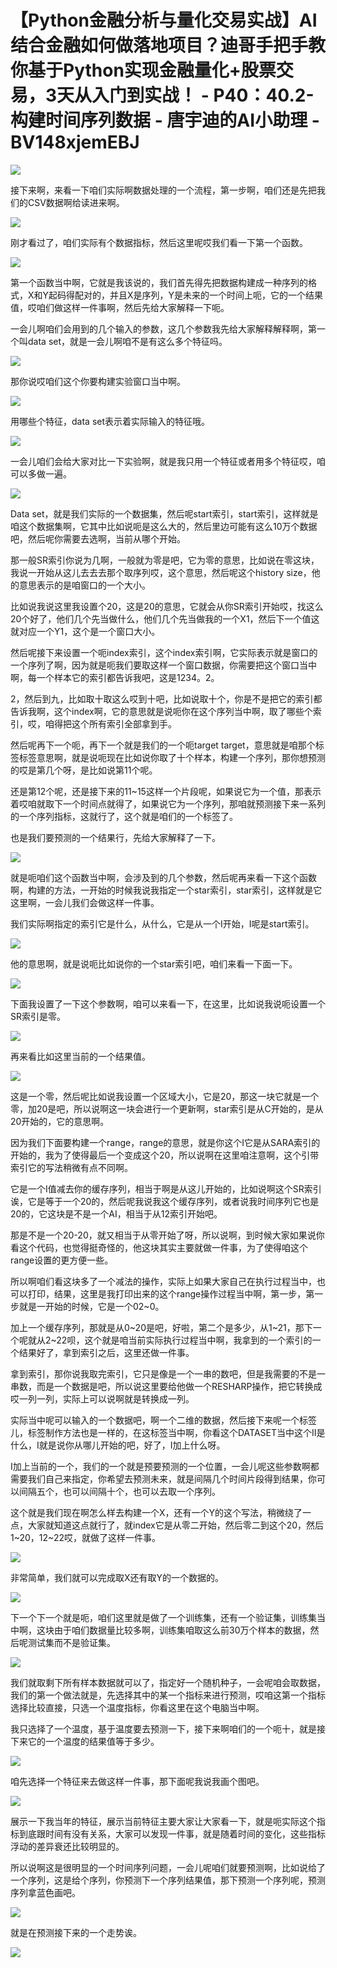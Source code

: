 # 【Python金融分析与量化交易实战】AI结合金融如何做落地项目？迪哥手把手教你基于Python实现金融量化+股票交易，3天从入门到实战！ - P40：40.2-构建时间序列数据 - 唐宇迪的AI小助理 - BV148xjemEBJ

![](img/28ce1f701ad5ce10100fe9acbc3e9e66_0.png)

接下来啊，来看一下咱们实际啊数据处理的一个流程，第一步啊，咱们还是先把我们的CSV数据啊给读进来啊。

![](img/28ce1f701ad5ce10100fe9acbc3e9e66_2.png)

刚才看过了，咱们实际有个数据指标，然后这里呢哎我们看一下第一个函数。

![](img/28ce1f701ad5ce10100fe9acbc3e9e66_4.png)

第一个函数当中啊，它就是我该说的，我们首先得先把数据构建成一种序列的格式，X和Y起码得配对的，并且X是序列，Y是未来的一个时间上呃，它的一个结果值，哎咱们做这样一件事啊，然后先给大家解释一下呃。

一会儿啊咱们会用到的几个输入的参数，这几个参数我先给大家解释解释啊，第一个叫data set，就是一会儿啊咱不是有这么多个特征吗。



![](img/28ce1f701ad5ce10100fe9acbc3e9e66_6.png)

那你说哎咱们这个你要构建实验窗口当中啊。

![](img/28ce1f701ad5ce10100fe9acbc3e9e66_8.png)

用哪些个特征，data set表示着实际输入的特征哦。

![](img/28ce1f701ad5ce10100fe9acbc3e9e66_10.png)

一会儿咱们会给大家对比一下实验啊，就是我只用一个特征或者用多个特征哎，咱可以多做一遍。

![](img/28ce1f701ad5ce10100fe9acbc3e9e66_12.png)

Data set，就是我们实际的一个数据集，然后呢start索引，start索引，这样就是咱这个数据集啊，它其中比如说呃是这么大的，然后里边可能有这么10万个数据吧，然后呢你需要去选啊，当前从哪个开始。

那一般SR索引你说为几啊，一般就为零是吧，它为零的意思，比如说在零这块，我说一开始从这儿去去去那个取序列哎，这个意思，然后呢这个history size，他的意思表示的是咱窗口的一个大小。

比如说我说这里我设置个20，这是20的意思，它就会从你SR索引开始哎，找这么20个好了，他们几个先当做什么，他们几个先当做我的一个X1，然后下一个值这就对应一个Y1，这个是一个窗口大小。

然后呢接下来设置一个呃index索引，这个index索引啊，它实际表示就是窗口的一个序列了啊，因为就是呃我们要取这样一个窗口数据，你需要把这个窗口当中啊，每一个样本它的索引都告诉我吧，这是1234。2。

2，然后到九，比如取十取这么哎到十吧，比如说取十个，你是不是把它的索引都告诉我啊，这个index啊，它的意思就是说呃你在这个序列当中啊，取了哪些个索引，哎，咱得把这个所有索引全部拿到手。

然后呢再下一个呃，再下一个就是我们的一个呃target target，意思就是咱那个标签标签意思啊，就是说呃现在比如说你取了十个样本，构建一个序列，那你想预测的哎是第几个呀，是比如说第11个呢。

还是第12个呢，还是接下来的11~15这样一个片段呢，如果说它为一个值，那表示着哎咱就取下一个时间点就得了，如果说它为一个序列，那咱就预测接下来一系列的一个序列指标，这就行了，这个就是咱们的一个标签了。

也是我们要预测的一个结果行，先给大家解释了一下。

![](img/28ce1f701ad5ce10100fe9acbc3e9e66_14.png)

就是呃咱们这个函数当中啊，会涉及到的几个参数，然后呢再来看一下这个函数啊，构建的方法，一开始的时候我说我指定一个star索引，star索引，这样就是它这里啊，一会儿我们会做这样一件事。

我们实际啊指定的索引它是什么，从什么，它是从一个I开始，I呢是start索引。

![](img/28ce1f701ad5ce10100fe9acbc3e9e66_16.png)

他的意思啊，就是说呃比如说你的一个star索引吧，咱们来看一下面一下。

![](img/28ce1f701ad5ce10100fe9acbc3e9e66_18.png)

下面我设置了一下这个参数啊，咱可以来看一下，在这里，比如说我说呃设置一个SR索引是零。

![](img/28ce1f701ad5ce10100fe9acbc3e9e66_20.png)

再来看比如这里当前的一个结果值。

![](img/28ce1f701ad5ce10100fe9acbc3e9e66_22.png)

这是一个零，然后呢比如说我设置一个区域大小，它是20，那这一块它就是一个零，加20是吧，所以说啊这一块会进行一个更新啊，star索引是从C开始的，是从20开始的，它的意思啊。

因为我们下面要构建一个range，range的意思，就是你这个I它是从SARA索引的开始的，我为了使得最后一个变成这个20，所以说啊在这里咱注意啊，这个引带索引它的写法稍微有点不同啊。

它是一个I值减去你的缓存序列，相当于啊是从这儿开始的，比如说啊这个SR索引诶，它是等于一个20的，然后呢我说我这个缓存序列，或者说我时间序列它也是20的，它这块是不是一个AI，相当于从12索引开始吧。

那是不是一个20-20，就又相当于从零开始了呀，所以说啊，到时候大家如果说你看这个代码，也觉得挺奇怪的，他这块其实主要就做一件事，为了使得咱这个range设置的更方便一些。

所以啊咱们看这块多了一个减法的操作，实际上如果大家自己在执行过程当中，也可以打印，结果，这里是我打印出来的这个range操作过程当中啊，第一步，第一步就是一开始的时候，它是一个02~0。

加上一个缓存序列，那就是从0~20是吧，好啦，第二个是多少，从1~21，那下一个呢就从2~22呗，这个就是咱当前实际执行过程当中啊，我拿到的一个索引的一个结果好了，拿到索引之后，这里还做一件事。

拿到索引，那你说我取完索引，它只是像是一个一串的数吧，但是我需要的不是一串数，而是一个数据是吧，所以说这里要给他做一个RESHARP操作，把它转换成哎一列一列，实际上可以说啊就是转换成一列。

实际当中呢可以输入的一个数据吧，啊一个二维的数据，然后接下来呢一个标签儿，标签制作方法也是一样的，在这标签当中啊，你看这个DATASET当中这个II是什么，I就是说你从哪儿开始的吧，好了，I加上什么呀。

I加上当前的一个，我们的一个就是预要预测的一个位置，一会儿呢这些参数啊都需要我们自己来指定，你希望去预测未来，就是间隔几个时间片段得到结果，你可以间隔五个，也可以间隔十个，也可以去取一个序列。

这个就是我们现在啊怎么样去构建一个X，还有一个Y的这个写法，稍微绕了一点，大家就知道这点就行了，就index它是从零二开始，然后零二到这个20，然后1~20，12~22哎，就做了这样一件事。



![](img/28ce1f701ad5ce10100fe9acbc3e9e66_24.png)

非常简单，我们就可以完成取X还有取Y的一个数据的。

![](img/28ce1f701ad5ce10100fe9acbc3e9e66_26.png)

下一个下一个就是呃，咱们这里就是做了一个训练集，还有一个验证集，训练集当中啊，这块由于咱们数据量比较多啊，训练集咱取这么前30万个样本的数据，然后呢测试集而不是验证集。



![](img/28ce1f701ad5ce10100fe9acbc3e9e66_28.png)

我们就取剩下所有样本数据就可以了，指定好一个随机种子，一会呢咱会取数据，我们的第一个做法就是，先选择其中的某一个指标来进行预测，哎咱这第一个指标选择比较直接，只选一个温度指标，你看这里在这个电脑当中啊。

我只选择了一个温度，基于温度要去预测一下，接下来啊咱们的一个呃十，就是接下来它的一个温度的结果值等于多少。



![](img/28ce1f701ad5ce10100fe9acbc3e9e66_30.png)

咱先选择一个特征来去做这样一件事，那下面呢我说我画个图吧。

![](img/28ce1f701ad5ce10100fe9acbc3e9e66_32.png)

展示一下我当年的特征，展示当前特征主要大家让大家看一下，就是呃实际这个指标到底跟时间有没有关系，大家可以发现一件事，就是随着时间的变化，这些指标浮动的差异衰还比较明显的。

所以说啊这是很明显的一个时间序列问题，一会儿呢咱们就要预测啊，比如说给了一个序列，这是给个序列，你预测下一个序列结果值，那下预测一个序列呢，预测序列拿蓝色画吧。



![](img/28ce1f701ad5ce10100fe9acbc3e9e66_34.png)

就是在预测接下来的一个走势诶。

![](img/28ce1f701ad5ce10100fe9acbc3e9e66_36.png)